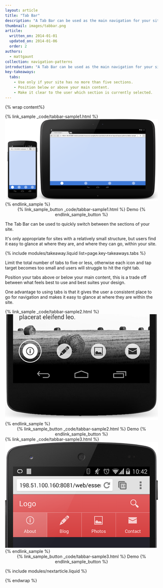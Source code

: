 ```yaml
---
layout: article
title: "Tab Bar"
description: "A Tab Bar can be used as the main navigation for your site. It gives the user visibility of the main sections of your site as well as an easy way to identify where they are within your web app."
thumbnail: images/tabbar.png
article:
  written_on: 2014-01-01
  updated_on: 2014-01-06
  order: 2
authors:
  - mattgaunt
collection: navigation-patterns
introduction: "A Tab Bar can be used as the main navigation for your site. It gives the user visibility of the main sections of your site as well as an easy way to identify where they are within your web app."
key-takeaways:
  tabs:
    - Use only if your site has no more than five sections.
    - Position below or above your main content.
    - Make it clear to the user which section is currently selected.
---
```


{% wrap content%}

<div class="g-medium--2 g-medium--last g-wide--3">
  {% link_sample _code/tabbar-sample1.html %}
    <img src="images/tabbar.png">
  {% endlink_sample %}

  <div style="text-align:center;">
    {% link_sample_button _code/tabbar-sample1.html %}
      Demo
    {% endlink_sample_button %}
  </div>
</div>

<div style="clear: both;"></div>

The Tab Bar can be used to quickly switch between the sections of your site.

It's only appropriate for sites with a relatively small structure, but users find it easy to glance at where they are, and where they can go, within your site.

{% include modules/takeaway.liquid list=page.key-takeaways.tabs %}

Limit the total number of tabs to five or less, otherwise each icon and tap target becomes too small and users will struggle to hit the right tab.

Position your tabs above or below your main content, this is a trade off between what feels best to use and best suites your design.

One advantage to using tabs is that it gives the user a consistent place to go for navigation and makes it easy to glance at where they are within the site.

<div class="g-medium--2 g-medium--last g-wide--3">
  <div class="g--half">
    {% link_sample _code/tabbar-sample2.html %}
      <img src="images/tabbar-alt-1.png">
    {% endlink_sample %}
    <div style="text-align:center;">
      {% link_sample_button _code/tabbar-sample2.html %}
        Demo
      {% endlink_sample_button %}
    </div>
  </div>

  <div class="g--half g--last">
    {% link_sample _code/tabbar-sample3.html %}
      <img src="images/tabbar-alt-2.png">
    {% endlink_sample %}
    <div style="text-align:center;">
      {% link_sample_button _code/tabbar-sample3.html %}
        Demo
      {% endlink_sample_button %}
    </div>
  </div>
</div>

<div style="clear: both;"></div>

{% include modules/nextarticle.liquid %}

{% endwrap %}
